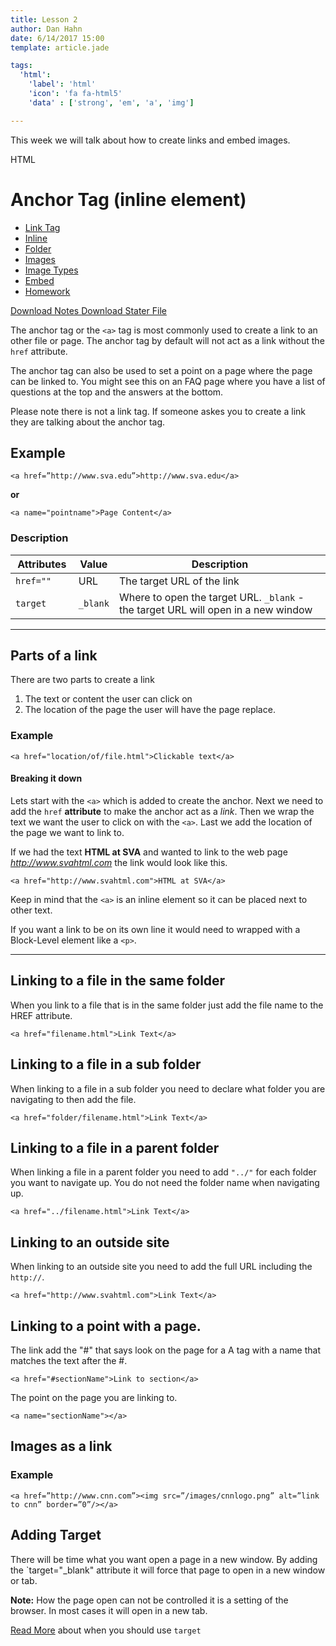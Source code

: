 ```yaml
---
title: Lesson 2
author: Dan Hahn
date: 6/14/2017 15:00
template: article.jade

tags:
  'html':
    'label': 'html'
    'icon': 'fa fa-html5'
    'data' : ['strong', 'em', 'a', 'img']

---
```


This week we will talk about how to create links and embed images. <div><span class="label label-default html"><i class="fa fa-html5"></i>HTML</span></div>

<span class="more"></span>

# Anchor Tag (inline element)

* [Link Tag]()
* [Inline](inline.html)
* [Folder](folders.html)
* [Images](images.html)
* [Image Types](image-types.html)
* [Embed](embed.html)
* [Homework](homework.html)

[Download Notes <i class="icon-download-alt icon-white"></i>](week2-notes.zip)[Download Stater File <i class="icon-download-alt icon-white"></i>](week2.zip)


The anchor tag or the `<a>` tag is most commonly used to create a link to an other file or page.  The anchor tag by default will not act as a link without the `href` attribute.  

The anchor tag can also be used to set a point on a page where the page can be linked to.  You might see this on an FAQ page where you have a list of questions at the top and the answers at the bottom.

Please note there is not a link tag.  If someone askes you to create a link they are talking about the anchor tag.

## Example
`<a href=”http://www.sva.edu”>http://www.sva.edu</a>`

**or**

`<a name="pointname">Page Content</a>`


### Description


Attributes|Value|Description
---|---|---
`href=""`|URL|The target URL of the link
`target`|`_blank`|Where to open the target URL. `_blank` - the target URL will open in a new window

---

## Parts of a link

There are two parts to create a link

1. The text or content the user can click on
2. The location of the page the user will have the page replace.

### Example

`<a href="location/of/file.html">Clickable text</a>`

#### Breaking it down

Lets start with the `<a>` which is added to create the anchor.  Next we need to add the `href` **attribute** to make the anchor act as a *link*. Then we wrap the text we want the user to click on with the `<a>`. Last we add the location of the page we want to link to.

If we had the text **HTML at SVA** and wanted to link to the web page *http://www.svahtml.com* the link would look like this.

`<a href="http://www.svahtml.com">HTML at SVA</a>`

Keep in mind that the `<a>` is an inline element so it can be placed next to other text.

If you want a link to be on its own line it would need to wrapped with a Block-Level element like a `<p>`.

---

## Linking to a file in the same folder

When you link to a file that is in the same folder just add the file name to the HREF attribute.

`<a href="filename.html">Link Text</a>`

## Linking to a file in a sub folder

When linking to a file in a sub folder you need to declare what folder you are navigating to then add the file.

`<a href="folder/filename.html">Link Text</a>`

## Linking to a file in a parent folder

When linking a file in a parent folder you need to add `"../"` for each folder you want to navigate up.  You do not need the folder name when navigating up.

`<a href="../filename.html">Link Text</a>`

## Linking to an outside site

When linking to an outside site you need to add the full URL including the `http://`.

`<a href="http://www.svahtml.com">Link Text</a>`

## Linking to a point with a page.

The link add the "#" that says look on the page for a A tag with a name that matches the text after the #.

`<a href="#sectionName">Link to section</a>`

The point on the page you are linking to.

`<a name="sectionName"></a>`

## Images as a link

### Example
`<a href=”http://www.cnn.com”><img src=”/images/cnnlogo.png” alt=”link to cnn” border=”0”/></a>`

## Adding Target

There will be time what you want open a page in a new window. By adding the `target="_blank" attribute it will force that page to open in a new window or tab.

**Note:** How the page open can not be controlled it is a setting of the browser.  In most cases it will open in a new tab.

[Read More](http://css-tricks.com/use-target_blank/) about when you should use `target`


<style>
table tr td:nth-child(1){width:20%}
</style>
